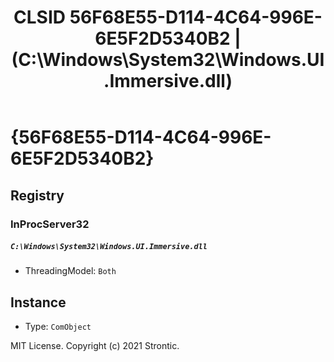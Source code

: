 ﻿---
title: "CLSID 56F68E55-D114-4C64-996E-6E5F2D5340B2 | (C:\\Windows\\System32\\Windows.UI.Immersive.dll)"
excerpt: What is COM-Object CLSID 56F68E55-D114-4C64-996E-6E5F2D5340B2?
---

# {56F68E55-D114-4C64-996E-6E5F2D5340B2}


## Registry


### InProcServer32

##### `C:\Windows\System32\Windows.UI.Immersive.dll`
* ThreadingModel: `Both`

## Instance

* Type: `ComObject`

MIT License. Copyright (c) 2021 Strontic.


